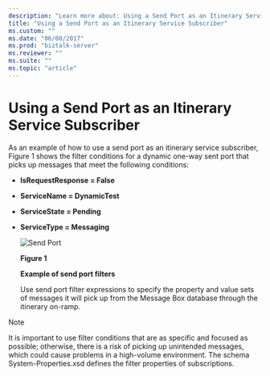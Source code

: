 ```yaml
---
description: "Learn more about: Using a Send Port as an Itinerary Service Subscriber"
title: "Using a Send Port as an Itinerary Service Subscriber"
ms.custom: ""
ms.date: "06/08/2017"
ms.prod: "biztalk-server"
ms.reviewer: ""
ms.suite: ""
ms.topic: "article"
---
```

# Using a Send Port as an Itinerary Service Subscriber
As an example of how to use a send port as an itinerary service subscriber, Figure 1 shows the filter conditions for a dynamic one-way sent port that picks up messages that meet the following conditions:  
  
- **IsRequestResponse = False**  
  
- **ServiceName = DynamicTest**  
  
- **ServiceState = Pending**  
  
- **ServiceType = Messaging**  
  
  ![Send Port](../esb-toolkit/media/ch4-sendport.gif "Ch4-SendPort")  
  
  **Figure 1**  
  
  **Example of send port filters**  
  
  Use send port filter expressions to specify the property and value sets of messages it will pick up from the Message Box database through the itinerary on-ramp.  
  
> [!NOTE]
>  It is important to use filter conditions that are as specific and focused as possible; otherwise, there is a risk of picking up unintended messages, which could cause problems in a high-volume environment. The schema System-Properties.xsd defines the filter properties of subscriptions.
